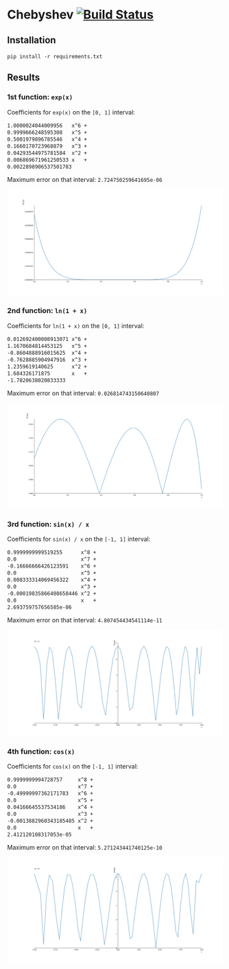 # Chebyshev [![Build Status](https://travis-ci.org/mlazaric/Chebyshev.svg?branch=master)](https://travis-ci.org/mlazaric/Chebyshev)

## Installation

```
pip install -r requirements.txt
```

## Results

### 1st function: `exp(x)`

Coefficients for `exp(x)` on the `[0, 1]` interval:

```
1.0000024044009956   x^6 +
0.9999666248595308   x^5 +
0.5001979896785546   x^4 + 
0.1660170723968879   x^3 + 
0.04293544975781584  x^2 +
0.006869671961250533 x   +
0.0022898906537501783
```

Maximum error on that interval: `2.724750259641695e-06`

![f1.png](f1.png)

### 2nd function: `ln(1 + x)`

Coefficients for `ln(1 + x)` on the `[0, 1]` interval:

```
0.012692400008913071 x^6 +
1.1670684814453125   x^5 +
-0.8604888916015625  x^4 +
-0.7628885904947916  x^3 +
1.2359619140625      x^2 +
1.684326171875       x   +
-1.7820638020833333
```

Maximum error on that interval: `0.026814743150640807`

![f2.png](f2.png)

### 3rd function: `sin(x) / x`

Coefficients for `sin(x) / x` on the `[-1, 1]` interval:

```
0.9999999999519255      x^8 +
0.0                     x^7 +
-0.16666666426123591    x^6 +
0.0                     x^5 +
0.008333314069456322    x^4 +
0.0                     x^3 +
-0.00019835866408658446 x^2 +
0.0                     x   +
2.693759757656585e-06   
```

Maximum error on that interval: `4.807454434541114e-11`

![f3.png](f3.png)

### 4th function: `cos(x)`

Coefficients for `cos(x)` on the `[-1, 1]` interval:

```
0.9999999994728757     x^8 +
0.0                    x^7 +
-0.49999997362171783   x^6 +
0.0                    x^5 +
0.04166645537534186    x^4 +
0.0                    x^3 +
-0.0013882960343185485 x^2 +
0.0                    x   +
2.412120108317053e-05  
```

Maximum error on that interval: `5.271243441740125e-10`

![f4.png](f4.png)